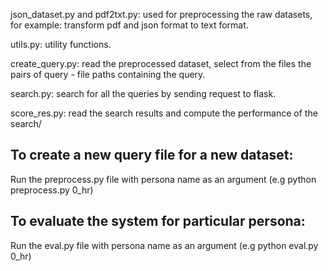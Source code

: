 json_dataset.py and pdf2txt.py: used for preprocessing the raw datasets,
for example: transform pdf and json format to text format.

utils.py: utility functions.

create_query.py: read the preprocessed dataset, select from the files
the pairs of query - file paths containing the query.

search.py: search for all the queries by sending request to flask.

score_res.py: read the search results and compute the performance of the search/

## To create a new query file for a new dataset:

Run the preprocess.py file with persona name as an argument (e.g python preprocess.py 0_hr)

## To evaluate the system for particular persona:

Run the eval.py file with persona name as an argument (e.g python eval.py 0_hr)

